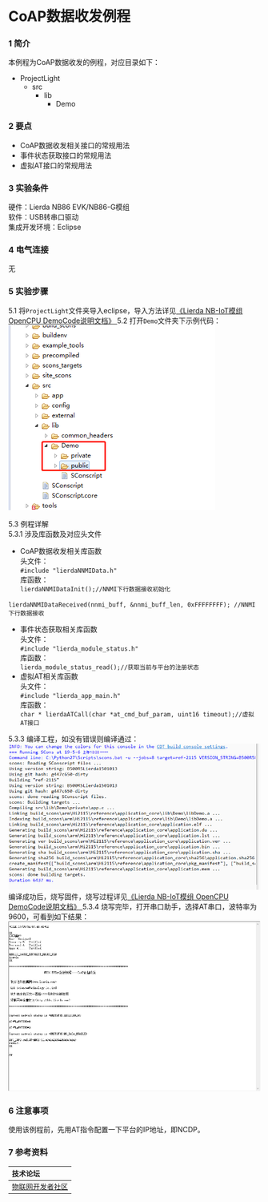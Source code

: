 # CoAP数据收发例程

### 1 简介

本例程为CoAP数据收发的例程，对应目录如下：

- ProjectLight
  - src
    - lib
      - Demo

### 2 要点

- CoAP数据收发相关接口的常规用法
- 事件状态获取接口的常规用法  
- 虚拟AT接口的常规用法  

### 3 实验条件

硬件：Lierda NB86 EVK/NB86-G模组  
软件：USB转串口驱动  
集成开发环境：Eclipse  

### 4 电气连接
无  

### 5 实验步骤
5.1 将`ProjectLight`文件夹导入eclipse，导入方法详见[《Lierda NB-IoT模组 OpenCPU DemoCode说明文档》
](../../Doc/基本资料/Lierda_NB-IoT模组OpenCPU_DEMO说明文档V1.8_190403.pdf)
5.2 打开`Demo`文件夹下示例代码：  
![示例代码](../../Picture/光感示例代码1.png)

5.3 例程详解  
5.3.1 涉及库函数及对应头文件  
- CoAP数据收发相关库函数  
头文件：  
`#include "lierdaNNMIData.h"`  
库函数：  
`lierdaNNMIDataInit();//NNMI下行数据接收初始化`  

`lierdaNNMIDataReceived(nnmi_buff, &nnmi_buff_len, 0xFFFFFFFF); //NNMI下行数据接收`  

- 事件状态获取相关库函数  
头文件：  
`#include "lierda_module_status.h"`  
库函数：  
`lierda_module_status_read();//获取当前与平台的注册状态`  
- 虚拟AT相关库函数  
头文件：  
`#include "lierda_app_main.h"`  
库函数：  
`char * lierdaATCall(char *at_cmd_buf_param, uint16 timeout);//虚拟AT接口`  


5.3.3  编译工程，如没有错误则编译通过：  
![编译结果](../../Picture/编译结果.jpg)  
编译成功后，烧写固件，烧写过程详见[《Lierda NB-IoT模组 OpenCPU DemoCode说明文档》
](../../Doc/基本资料/Lierda_NB-IoT模组OpenCPU_DEMO说明文档V1.8_190403.pdf)
5.3.4 烧写完毕，打开串口助手，选择AT串口，波特率为9600，可看到如下结果：  
![结果展示](../../Picture/CoAP结果.png)

### 6 注意事项
使用该例程前，先用AT指令配置一下平台的IP地址，即NCDP。   

### 7 参考资料

| 技术论坛 |
| :----------- |
| [物联网开发者社区](http://bbs.lierda.com) |